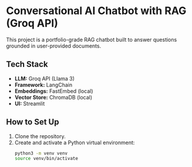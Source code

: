 # Conversational AI Chatbot with RAG (Groq API)

This project is a portfolio-grade RAG chatbot built to answer questions grounded in user-provided documents.

## Tech Stack
- **LLM:** Groq API (Llama 3)
- **Framework:** LangChain
- **Embeddings:** FastEmbed (local)
- **Vector Store:** ChromaDB (local)
- **UI:** Streamlit

## How to Set Up
1. Clone the repository.
2. Create and activate a Python virtual environment:
   ```bash
   python3 -m venv venv
   source venv/bin/activate